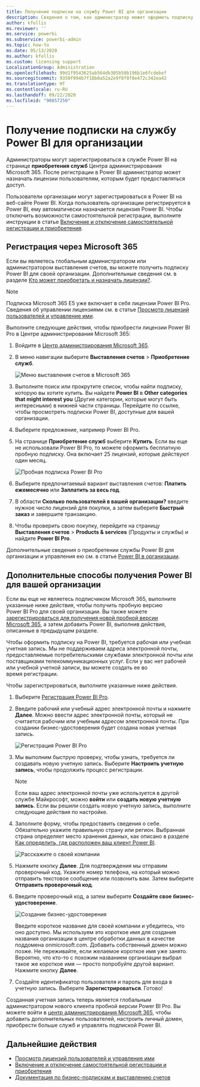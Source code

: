 ```yaml
---
title: Получение подписки на службу Power BI для организации
description: Сведения о том, как администратор может оформить подписку на службу Power BI и приобрести лицензии для группы пользователей.
author: kfollis
ms.reviewer: ''
ms.service: powerbi
ms.subservice: powerbi-admin
ms.topic: how-to
ms.date: 05/13/2020
ms.author: kfollis
ms.custom: licensing support
LocalizationGroup: Administration
ms.openlocfilehash: 99d1f9543625ab564db305b50b196b1e6fcdebef
ms.sourcegitcommit: 9350f994b7f18b0a52a2e9f8f8f8e472c342ea42
ms.translationtype: HT
ms.contentlocale: ru-RU
ms.lasthandoff: 09/22/2020
ms.locfileid: "90857250"
---
```

# <a name="get-a-power-bi-service-subscription-for-your-organization"></a>Получение подписки на службу Power BI для организации

Администраторы могут зарегистрироваться в службе Power BI на странице **приобретения служб** Центра администрирования Microsoft 365. После регистрации в Power BI администратор может назначать лицензии пользователям, которым будет предоставляться доступ.

Пользователи организации могут зарегистрироваться в Power BI на веб-сайте Power BI. Когда пользователь организации регистрируется в Power BI, ему автоматически назначается лицензия Power BI. Чтобы отключить возможности самостоятельной регистрации, выполните инструкции в статье [Включение и отключение самостоятельной регистрации и приобретения](service-admin-disable-self-service.md).

## <a name="sign-up-through-microsoft-365"></a>Регистрация через Microsoft 365

Если вы являетесь глобальным администратором или администратором выставления счетов, вы можете получить подписку Power BI для своей организации. Дополнительные сведения см. в разделе [Кто может приобретать и назначать лицензии?](service-admin-licensing-organization.md#who-can-purchase-and-assign-licenses).

> [!NOTE]
>
> Подписка Microsoft 365 E5 уже включает в себя лицензии Power BI Pro. Сведения об управлении лицензиями см. в статье [Просмотр лицензий пользователей и управление ими](service-admin-manage-licenses.md).
>
>

Выполните следующие действия, чтобы приобрести лицензии Power BI Pro в Центре администрирования Microsoft 365:

1. Войдите в [Центр администрирования Microsoft 365](https://admin.microsoft.com).

2. В меню навигации выберите **Выставления счетов** > **Приобретение служб**.
  
   ![Меню выставления счетов в Microsoft 365](media/service-admin-org-subscription/m365-billing-menu.png)

3. Выполните поиск или прокрутите список, чтобы найти подписку, которую вы хотите купить. Вы найдете **Power BI** в **Other categories that might interest you** (Другие категории, которые могут быть интересными) в нижней части страницы. Перейдите по ссылке, чтобы просмотреть подписки Power BI, доступные для вашей организации.

4. Выберите предложение, например Power BI Pro.

5. На странице **Приобретение служб** выберите **Купить**. Если вы еще не использовали Power BI Pro, то можете оформить бесплатную пробную подписку. Она включает 25 лицензий, которые действуют один месяц.

   ![Пробная подписка Power BI Pro](media/service-admin-org-subscription/m365-org-free-trial-pro.png)

6. Выберите предпочитаемый вариант выставления счетов: **Платить ежемесячно** или **Заплатить за весь год**.

7. В области **Сколько пользователей в вашей организации?** введите нужное число лицензий для покупки, а затем выберите **Быстрый заказ** и завершите транзакцию.

8. Чтобы проверить свою покупку, перейдите на страницу **Выставления счетов** > **Products & services** (Продукты и службы) и найдите **Power BI Pro**.

Дополнительные сведения о приобретении службы Power BI для организации и управления ею см. в статье [Power BI в организации](/microsoft-365/admin/misc/power-bi-in-your-organization?view=o365-worldwide).

## <a name="more-ways-to-get-power-bi-for-your-organization"></a>Дополнительные способы получения Power BI для вашей организации

Если вы еще не являетесь подписчиком Microsoft 365, выполните указанные ниже действия, чтобы получить пробную версию Power BI Pro для своей организации. Вы также можете [зарегистрироваться для получения новой пробной версии Microsoft 365](service-admin-signing-up-for-power-bi-with-a-new-office-365-trial.md), а затем добавить Power BI, выполнив действия, описанные в предыдущем разделе.

Чтобы оформить подписку на Power BI, требуется рабочая или учебная учетная запись. Мы не поддерживаем адреса электронной почты, предоставляемые потребительскими службами электронной почты или поставщиками телекоммуникационных услуг. Если у вас нет рабочей или учебной учетной записи, вы можете создать ее во время регистрации.

Чтобы зарегистрироваться, выполните указанные ниже действия.

1. Выберите [Регистрация Power BI Pro](https://signup.microsoft.com/create-account/signup?OfferId=d59682f3-3e3b-4686-9c00-7c7c1c736085&ali=1&products=d59682f3-3e3b-4686-9c00-7c7c1c736085). 

2. Введите рабочий или учебный адрес электронной почты и нажмите **Далее**. Можно ввести адрес электронной почты, который не считается рабочим или учебным адресом электронной почты. При создании бизнес-удостоверения будет создана новая учетная запись.

   ![Регистрация Power BI Pro](media/service-admin-org-subscription/power-bi-pro-admins.png)

3. Мы выполним быструю проверку, чтобы узнать, требуется ли создавать новую учетную запись. Выберите **Настроить учетную запись**, чтобы продолжить процесс регистрации.

   > [!NOTE]
   >Если ваш адрес электронной почты уже используется в другой службе Майкрософт, можно **войти** или **создать новую учетную запись**. Если вы решили создать новую учетную запись, выполните следующие действия по настройке.
>
>
 
4. Заполните форму, чтобы предоставить сведения о себе. Обязательно укажите правильную страну или регион. Выбранная страна определяет место хранения данных, как описано в разделе [Как определить, где расположен ваш клиент Power BI](service-admin-where-is-my-tenant-located.md#how-to-determine-where-your-power-bi-tenant-is-located).

   ![Расскажите о своей компании](media/service-admin-org-subscription/tell-about-yourself.png)

5. Нажмите кнопку **Далее**. Для подтверждения мы отправим проверочный код. Укажите номер телефона, на который можно отправить текстовое сообщение или позвонить вам. Затем выберите **Отправить проверочный код**.

6. Введите проверочный код, а затем выберите **Создайте свое бизнес-удостоверение**.

   ![Создание бизнес-удостоверения](media/service-admin-org-subscription/business-identity.png)

    Введите короткое название для своей компании и убедитесь, что оно доступно. Мы используем это короткое имя для создания названия организации в центре обработки данных в качестве поддомена onmicrosoft.com. Добавить собственный домен можно позже. Не переживайте, если желаемое короткое имя уже занято. Вероятно, что кто-то с похожим названием организации выбрал такое же короткое имя — просто попробуйте другой вариант. Нажмите кнопку **Далее**.
    
7. Создайте идентификатор пользователя и пароль для входа в учетную запись. Выберите **Зарегистрироваться**. Готово!

Созданная учетная запись теперь является глобальным администратором нового клиента пробной версии Power BI Pro. Вы можете войти в [центр администрирования Microsoft 365](https://admin.microsoft.com), чтобы добавить дополнительных пользователей, настроить личный домен, приобрести больше служб и управлять подпиской Power BI.

## <a name="next-steps"></a>Дальнейшие действия

- [Просмотр лицензий пользователей и управление ими](service-admin-manage-licenses.md)
- [Включение и отключение самостоятельной регистрации и приобретения](service-admin-disable-self-service.md)
- [Документация по бизнес-подпискам и выставлению счетов](/microsoft-365/commerce/?view=o365-worldwide)